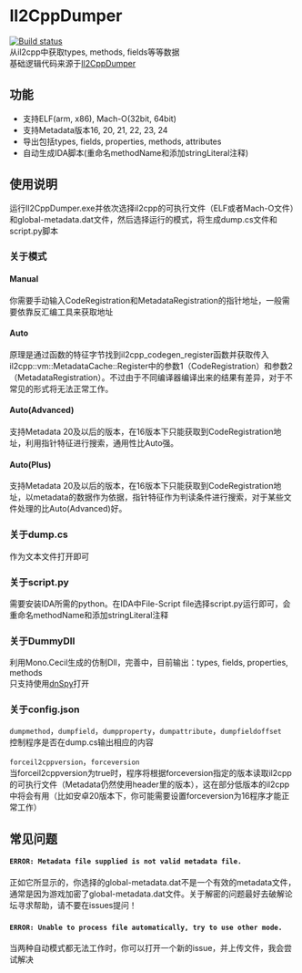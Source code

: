 # Il2CppDumper
[![Build status](https://ci.appveyor.com/api/projects/status/anhqw33vcpmp8ofa?svg=true)](https://ci.appveyor.com/project/Perfare/il2cppdumper/branch/master/artifacts)  
从il2cpp中获取types, methods, fields等等数据  
基础逻辑代码来源于[Il2CppDumper](https://github.com/Jumboperson/Il2CppDumper)  

## 功能
* 支持ELF(arm, x86), Mach-O(32bit, 64bit)
* 支持Metadata版本16, 20, 21, 22, 23, 24
* 导出包括types, fields, properties, methods, attributes
* 自动生成IDA脚本(重命名methodName和添加stringLiteral注释)

## 使用说明
运行Il2CppDumper.exe并依次选择il2cpp的可执行文件（ELF或者Mach-O文件）和global-metadata.dat文件，然后选择运行的模式，将生成dump.cs文件和script.py脚本

### 关于模式
#### Manual
你需要手动输入CodeRegistration和MetadataRegistration的指针地址，一般需要依靠反汇编工具来获取地址
#### Auto
原理是通过函数的特征字节找到il2cpp_codegen_register函数并获取传入il2cpp::vm::MetadataCache::Register中的参数1（CodeRegistration）和参数2（MetadataRegistration）。不过由于不同编译器编译出来的结果有差异，对于不常见的形式将无法正常工作。
#### Auto(Advanced)
支持Metadata 20及以后的版本，在16版本下只能获取到CodeRegistration地址，利用指针特征进行搜索，通用性比Auto强。
#### Auto(Plus)
支持Metadata 20及以后的版本，在16版本下只能获取到CodeRegistration地址，以metadata的数据作为依据，指针特征作为判读条件进行搜索，对于某些文件处理的比Auto(Advanced)好。

### 关于dump.cs
作为文本文件打开即可

### 关于script.py
需要安装IDA所需的python。在IDA中File-Script file选择script.py运行即可，会重命名methodName和添加stringLiteral注释

### 关于DummyDll
利用Mono.Cecil生成的仿制Dll，完善中，目前输出：types, fields, properties, methods  
只支持使用[dnSpy](https://github.com/0xd4d/dnSpy)打开

### 关于config.json
`dumpmethod`，`dumpfield`，`dumpproperty`，`dumpattribute`，`dumpfieldoffset`  
控制程序是否在dump.cs输出相应的内容  

`forceil2cppversion`，`forceversion`  
当forceil2cppversion为true时，程序将根据forceversion指定的版本读取il2cpp的可执行文件（Metadata仍然使用header里的版本），这在部分低版本的il2cpp中将会有用（比如安卓20版本下，你可能需要设置forceversion为16程序才能正常工作）  

## 常见问题
#### `ERROR: Metadata file supplied is not valid metadata file.`  
正如它所显示的，你选择的global-metadata.dat不是一个有效的metadata文件，通常是因为游戏加密了global-metadata.dat文件。关于解密的问题最好去破解论坛寻求帮助，请不要在issues提问！  

#### `ERROR: Unable to process file automatically, try to use other mode.`  
当两种自动模式都无法工作时，你可以打开一个新的issue，并上传文件，我会尝试解决

